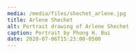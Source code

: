 ```yaml
---
media: /media/files/shechet_arlene.jpg
title: Arlene Shechet
alt: Portrait drawing of Arlene Shechet
caption: Portrait by Phong H. Bui
date: 2020-07-06T15:23:00-0500
---
```

